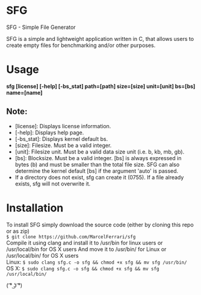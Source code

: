 # SFG
SFG - Simple File Generator

SFG is a simple and lightweight application written in C, that allows users to create empty files for benchmarking and/or other purposes.

# Usage
__sfg [license] [-help] [-bs_stat] path=[path] size=[size] unit=[unit] bs=[bs] name=[name]__

## Note:
* [license]: Displays license information.
* [-help]: Displays help page.
* [-bs_stat]: Displays kernel default bs.
* [size]: Filesize. Must be a valid integer.
* [unit]: Filesize unit. Must be a valid data size unit (i.e. b, kb, mb, gb).
* [bs]: Blocksize. Must be a valid integer. [bs] is always expressed in bytes (b) and must be smaller than the total file size. SFG can also determine the kernel default [bs] if the argument 'auto' is passed.
* If a directory does not exist, sfg can create it (0755). If a file already exists, sfg will not overwrite it.

# Installation
To install SFG simply download the source code (either by cloning this repo or as zip)<br/>
```$ git clone https://github.com/MarcelFerrari/sfg```<br>
Compile it using clang and install it to /usr/bin for linux users or /usr/local/bin for OS X users
And move it to /usr/bin/ for Linux or /usr/local/bin/ for OS X users<br>
Linux: ```$ sudo clang sfg.c -o sfg && chmod +x sfg && mv sfg /usr/bin/```<br>
OS X: ```$ sudo clang sfg.c -o sfg && chmod +x sfg && mv sfg /usr/local/bin/```<br>

( ͡° ͜ʖ ͡°)
